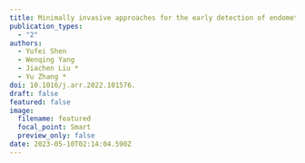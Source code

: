 ```yaml
---
title: Minimally invasive approaches for the early detection of endometrial cancer
publication_types:
  - "2"
authors:
  - Yufei Shen
  - Wenqing Yang
  - Jiachen Liu *
  - Yu Zhang *
doi: 10.1016/j.arr.2022.101576.
draft: false
featured: false
image:
  filename: featured
  focal_point: Smart
  preview_only: false
date: 2023-05-10T02:14:04.590Z
---
```

